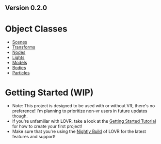 ## Version 0.2.0

# Object Classes
* [Scenes](https://razorboot.github.io/LOVR-OOP-Graphics-Engine/documentation/v020/scene)
* [Transforms](https://razorboot.github.io/LOVR-OOP-Graphics-Engine/documentation/v020/transform)
* [Nodes](https://razorboot.github.io/LOVR-OOP-Graphics-Engine/documentation/v020/node)
* [Lights](https://razorboot.github.io/LOVR-OOP-Graphics-Engine/documentation/v020/light)
* [Models](https://razorboot.github.io/LOVR-OOP-Graphics-Engine/documentation/v020/model)
* [Bodies](https://razorboot.github.io/LOVR-OOP-Graphics-Engine/documentation/v020/body)
* [Particles](https://razorboot.github.io/LOVR-OOP-Graphics-Engine/documentation/v020/particle)

# Getting Started (WIP)
* Note: This project is designed to be used with or without VR, there's no preference! I'm planning to prioritize non-vr users in future updates though.
* If you're unfamiliar with LOVR, take a look at the [Getting Started Tutorial](https://lovr.org/docs/Getting_Started) for how to create your first project!
* Make sure that you're using the [Nightly Build](https://lovr.org/downloads) of LOVR for the latest features and support!
